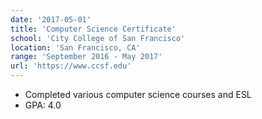 ```yaml
---  
date: '2017-05-01'  
title: 'Computer Science Certificate'  
school: 'City College of San Francisco'  
location: 'San Francisco, CA'  
range: 'September 2016 - May 2017'  
url: 'https://www.ccsf.edu'  
---
```


- Completed various computer science courses and ESL  
- GPA: 4.0